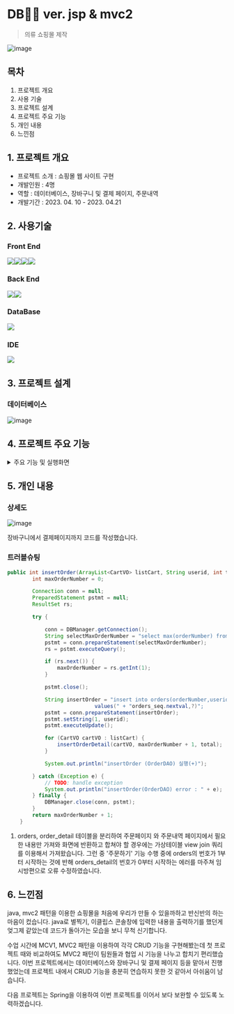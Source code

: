 # DB🖤💎 ver. jsp & mvc2
> 의류 쇼핑몰 제작

![image](https://github.com/jeongjayun/jeongjayun.github.io/assets/116062065/4444af38-484a-45ff-8f33-47ac73d92faf)

## 목차
1. 프로젝트 개요
2. 사용 기술
3. 프로젝트 설계
4. 프로젝트 주요 기능
5. 개인 내용
6. 느낀점

## 1. 프로젝트 개요
- 프로젝트 소개 : 쇼핑몰 웹 사이트 구현
- 개발인원 : 4명
- 역할 : 데이터베이스, 장바구니 및 결제 페이지, 주문내역
- 개발기간 : 2023. 04. 10 - 2023. 04.21

## 2. 사용기술
### Front End
<img src="https://img.shields.io/badge/html5-E34F26?style=for-the-badge&logo=html5&logoColor=white"><img src="https://img.shields.io/badge/css-1572B6?style=for-the-badge&logo=css3&logoColor=white"><img src="https://img.shields.io/badge/javascript-F7DF1E?style=for-the-badge&logo=javascript&logoColor=black"><img src="https://img.shields.io/badge/jquery-0769AD?style=for-the-badge&logo=jquery&logoColor=white">

### Back End
<img src="https://img.shields.io/badge/java-007396?style=for-the-badge&logo=java&logoColor=white"><img src="https://img.shields.io/badge/apache tomcat-F8DC75?style=for-the-badge&logo=apachetomcat&logoColor=white">

### DataBase
<img src="https://img.shields.io/badge/oracle-F80000?style=for-the-badge&logo=oracle&logoColor=white">

### IDE
<img src="https://img.shields.io/badge/eclipseide-2C2255?style=for-the-badge&logo=eclipseide&logoColor=white">

## 3. 프로젝트 설계
### 데이터베이스
![image](https://github.com/jeongjayun/DBjsp/assets/116062065/f6892fab-bb25-4b72-8233-76ea382c28f1)

## 4. 프로젝트 주요 기능
<details>
<summary> 주요 기능 및 실행화면 </summary>

  <div>
    
  - 메인 화면 및 로그인 하지 않은 상태

![videoplayback](https://github.com/jeongjayun/DBjsp/assets/116062065/7c9d308c-5c81-404b-a9c0-b7b748db3838)


  - 회원가입과 로그인(유효성 검사)

![videoplayback-2](https://github.com/jeongjayun/DBjsp/assets/116062065/91881dce-df24-493e-930f-b6995a1e1f21)

![image](https://github.com/jeongjayun/DBjsp/assets/116062065/de01bfd7-5acc-4bbc-967f-d31f766f399f)

  - sha256 비밀번호 인코딩되어 저장됨 

  - 상품 검색

![videoplayback-3](https://github.com/jeongjayun/DBjsp/assets/116062065/df037405-bfda-432b-a28e-79bd4043fd8e)

  - 마이페이지

![videoplayback-4](https://github.com/jeongjayun/DBjsp/assets/116062065/830f6abd-a56a-453a-b09d-8eab895e3524)

  - 게시판 이용

![videoplayback-5](https://github.com/jeongjayun/DBjsp/assets/116062065/9d46e98b-8a2d-499d-957a-c0b3ecae62f5)

  - 관리자 페이지

![videoplayback-6](https://github.com/jeongjayun/DBjsp/assets/116062065/26d4662d-6bc1-41a9-a912-e343b54c5e4f)

   
  </div>
  
</details>

## 5. 개인 내용
### 상세도
![image](https://github.com/jeongjayun/DBjsp/assets/116062065/d4e6266d-8cd4-4310-a7f8-61beb68c585c)

장바구니에서 결제페이지까지 코드를 작성했습니다.

### 트러블슈팅

```java
public int insertOrder(ArrayList<CartVO> listCart, String userid, int total) {
		int maxOrderNumber = 0;

		Connection conn = null;
		PreparedStatement pstmt = null;
		ResultSet rs;

		try {

			conn = DBManager.getConnection();
			String selectMaxOrderNumber = "select max(orderNumber) from orders";
			pstmt = conn.prepareStatement(selectMaxOrderNumber);
			rs = pstmt.executeQuery();

			if (rs.next()) {
				maxOrderNumber = rs.getInt(1);
			}

			pstmt.close();

			String insertOrder = "insert into orders(orderNumber,userid)
							values(" + "orders_seq.nextval,?)";
			pstmt = conn.prepareStatement(insertOrder);
			pstmt.setString(1, userid);
			pstmt.executeUpdate();

			for (CartVO cartVO : listCart) {
				insertOrderDetail(cartVO, maxOrderNumber + 1, total);
			}

			System.out.println("insertOrder (OrderDAO) 실행(+)");

		} catch (Exception e) {
			// TODO: handle exception
			System.out.println("insertOrder(OrderDAO) error : " + e);
		} finally {
			DBManager.close(conn, pstmt);
		}
		return maxOrderNumber + 1;
	}
```

1. orders, order_detail 테이블을 분리하여 주문페이지 와 주문내역 페이지에서 필요한 내용만 가져와 화면에 반환하고 합쳐야 할 경우에는 가상테이블 view join 쿼리를 이용해서 가져왔습니다. 그런 중 '주문하기' 기능 수행 중에 orders의 번호가 1부터 시작하는 것에 반해 orders_detail의 번호가 0부터 시작하는 에러를 마주쳐 임시방편으로 오류 수정하였습니다. 

## 6. 느낀점

java, mvc2 패턴을 이용한 쇼핑몰을 처음에 우리가 만들 수 있을까하고 반신반의 하는 마음이 컸습니다. java로 별찍기, 이클립스 콘솔창에 입력한 내용을 출력하기를 했던게 엊그제 같았는데 코드가 돌아가는 모습을 보니 무척 신기합니다.


 수업 시간에 MCV1, MVC2 패턴을 이용하여 각각 CRUD 기능을 구현해봤는데 첫 프로젝트 때와 비교하여도 MVC2 패턴이 팀원들과 협업 시 기능을 나누고 합치기 편리했습니다. 이번 프로젝트에서는 데이터베이스와 장바구니 및 결제 페이지 등을 맡아서 진행 했었는데 프로젝트 내에서 CRUD 기능을 충분히 연습하지 못한 것 같아서 아쉬움이 남습니다.


다음 프로젝트는 Spring을 이용하여 이번 프로젝트를 이어서 보다 보완할 수 있도록 노력하겠습니다.


